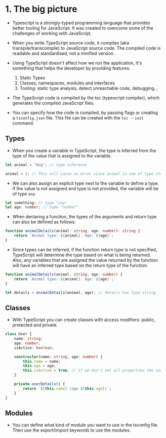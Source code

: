 # 1. The big picture

- Typescript is a strongly-typed programming language that provides better tooling for JavaScript. It was created to overcome some of the challenges of working with JavaScript.

- When you write TypeScript source code, it compiles (aka transpile/transcompile) to JavaScript source code. The compiled code is readable and standardised, not a minified version.

- Using TypeScript doesn't affect how we run the application, it's something that helps the developer by providing features:

    1. Static Types
    2. Classes, namespaces, modules and interfaces
    3. Tooling: static type analysis, detect unreachable code, debugging...

- The TypeScript code is compiled by the tsc (typescript compiler), which generates the compiled JavaScript files.

- You can specify how the code is compiled, by passing flags or creating a `tsconfig.json` file. This file can be created with the `tsc --init` command.


## Types

- When you create a variable in TypeScript, the type is inferred from the type of the value that is assigned to the variable.

```typescript
let animal = "Dog"; // type inference

animal = 2; // This will cause an error since animal is now of type string
```

- We can also assign an explicit type next to the variable to define a type. If the value is not assigned and type is not provided, the variable will be of type `any`.

```typescript
let something; // type "any"
let age: number; // type "number"
```

- When declaring a function, the types of the arguments and return type can also be defined as follows:

```typescript
function animalDetails(animal: string, age: number): string {
    return `Animal type: ${animal}. Age: ${age}`;
}
```

- Since types can be inferred, if the function return type is not specified, TypeScript will determine the type based on what is being returned. Also, any variables that are assigned the value returned by the function will have an inferred type based on the return type of the function.

```typescript
function animalDetails(animal: string, age: number) {
    return `Animal type: ${animal}. Age: ${age}`;
}

let details = animalDetails(animal, age); // details has type string.
```


## Classes

- With TypeScript you can create classes with access modifiers: public, protected and private.

```typescript
class User {
    name: string;
    age: number;
    isActive: boolean;

    constructor(name: string, age: number) {
        this.name = name;
        this.age = age;
        this.isActive = true; // if we don't set all properties the constructor will error
    }

    private userDetails() {
        return `${this.name} (age ${this.age})`;
    }
}
```

## Modules

- You can define what kind of module you want to use in the tsconfig file. Then use the export/import keywords to use the modules.
